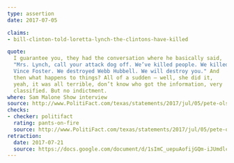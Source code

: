 ```yaml
---
type: assertion
date: 2017-07-05

claims:
- bill-clinton-told-loretta-lynch-the-clintons-have-killed

quote:
  I guarantee you, they had the conversation where he basically said,
  "Mrs. Lynch, call your attack dog off. We’ve killed people. We killed
  Vince Foster. We destroyed Webb Hubbell. We will destroy you." And
  then what happens to things? All of a sudden — well, she did it,
  yeah, it was all terrible, don’t know who got the information, very
  classified. But no indictment.
where: Sam Malone Show interview
source: http://www.PolitiFact.com/texas/statements/2017/jul/05/pete-olson/pete-olson-said-bill-clinton-basically-told-lorett/
checks:
- checker: politifact
  rating: pants-on-fire
  source: http://www.PolitiFact.com/texas/statements/2017/jul/05/pete-olson/pete-olson-said-bill-clinton-basically-told-lorett/
retraction:
  date: 2017-07-21
  source: https://docs.google.com/document/d/1sImC_uepuAofijGQm-iJUmdlcJsSaMjumhSVs8FP_NI/pub
---
```

